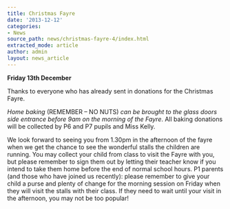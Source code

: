 ```yaml
---
title: Christmas Fayre
date: '2013-12-12'
categories:
- News
source_path: news/christmas-fayre-4/index.html
extracted_mode: article
author: admin
layout: news_article
---
```

**Friday 13th December**

Thanks to everyone who has already sent in donations for the Christmas Fayre.

_Home baking_ (REMEMBER – NO NUTS)&nbsp;_can be brought to the glass doors side entrance before 9am on the morning of the Fayre_. All baking donations will be collected by P6 and P7 pupils and Miss Kelly.

We look forward to seeing you from 1.30pm in the afternoon of the fayre when we get the chance to see the wonderful stalls the children are running. You may collect your child from class to visit the Fayre with you, but please remember to sign them out by letting their teacher know if you intend to take them home before the end of normal school hours. P1 parents (and those who have joined us recently): please remember to give your child a purse and plenty of change for the morning session on Friday when they will visit the stalls with their class. If they need to wait until your visit in the afternoon, you may not be too popular!
